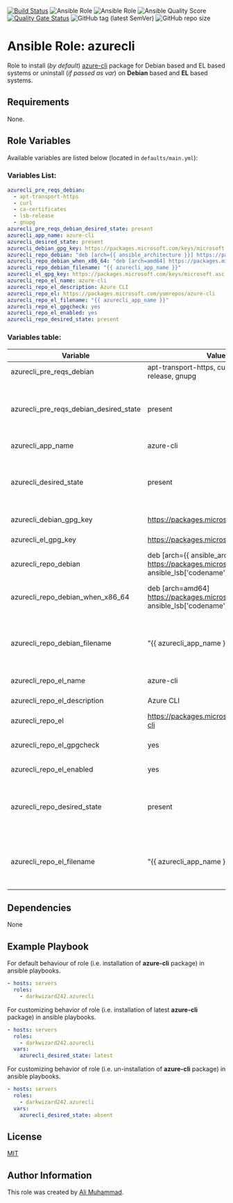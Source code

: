 [![Build Status](https://travis-ci.com/darkwizard242/ansible-role-azurecli.svg?branch=master)](https://travis-ci.com/darkwizard242/ansible-role-azurecli) ![Ansible Role](https://img.shields.io/ansible/role/46026?color=dark%20green%20) ![Ansible Role](https://img.shields.io/ansible/role/d/46026?label=role%20downloads) ![Ansible Quality Score](https://img.shields.io/ansible/quality/46026?label=ansible%20quality%20score) [![Quality Gate Status](https://sonarcloud.io/api/project_badges/measure?project=ansible-role-azurecli&metric=alert_status)](https://sonarcloud.io/dashboard?id=ansible-role-azurecli) ![GitHub tag (latest SemVer)](https://img.shields.io/github/tag/darkwizard242/ansible-role-azurecli?label=release) ![GitHub repo size](https://img.shields.io/github/repo-size/darkwizard242/ansible-role-azurecli?color=orange&style=flat-square)

# Ansible Role: azurecli

Role to install (_by default_) [azure-cli](https://github.com/Azure/azure-cli) package for Debian based and EL based systems or uninstall (_if passed as var_) on **Debian** based and **EL** based systems.

## Requirements

None.

## Role Variables

Available variables are listed below (located in `defaults/main.yml`):

### Variables List:

```yaml
azurecli_pre_reqs_debian:
  - apt-transport-https
  - curl
  - ca-certificates
  - lsb-release
  - gnupg
azurecli_pre_reqs_debian_desired_state: present
azurecli_app_name: azure-cli
azurecli_desired_state: present
azurecli_debian_gpg_key: https://packages.microsoft.com/keys/microsoft.asc
azurecli_repo_debian: "deb [arch={{ ansible_architecture }}] https://packages.microsoft.com/repos/azure-cli/ {{ ansible_lsb['codename'] }} main"
azurecli_repo_debian_when_x86_64: "deb [arch=amd64] https://packages.microsoft.com/repos/azure-cli/ {{ ansible_lsb['codename'] }} main"
azurecli_repo_debian_filename: "{{ azurecli_app_name }}"
azurecli_el_gpg_key: https://packages.microsoft.com/keys/microsoft.asc
azurecli_repo_el_name: azure-cli
azurecli_repo_el_description: Azure CLI
azurecli_repo_el: https://packages.microsoft.com/yumrepos/azure-cli
azurecli_repo_el_filename: "{{ azurecli_app_name }}"
azurecli_repo_el_gpgcheck: yes
azurecli_repo_el_enabled: yes
azurecli_repo_desired_state: present
```

### Variables table:

Variable                               | Value (default)                                                                                                            | Description
-------------------------------------- | -------------------------------------------------------------------------------------------------------------------------- | ------------------------------------------------------------------------------------------------------------------------------------------------------------------------------------------------------------
azurecli_pre_reqs_debian               | apt-transport-https, curl, ca-certificates, lsb-release, gnupg                                                             | Package required by Azure CLI on Debain based systems.
azurecli_pre_reqs_debian_desired_state | present                                                                                                                    | State of the azurecli_pre_reqs_debian_desired_state packages. Whether to install, verify if available or to uninstall (i.e. ansible apt module values: `present`, `latest`, or `absent`)
azurecli_app_name                      | azure-cli                                                                                                                  | Name of Azure CLI package i.e. `azure-cli`
azurecli_desired_state                 | present                                                                                                                    | State of the azurecli_app_name package (i.e. `azure-cli` package itself.). Whether to install, verify if available or to uninstall (i.e. ansible apt module values: `present`, `latest`, or `absent`)
azurecli_debian_gpg_key                | <https://packages.microsoft.com/keys/microsoft.asc>                                                                        | Azure CLI GPG required on Debian based systems.
azurecli_el_gpg_key                    | <https://packages.microsoft.com/keys/microsoft.asc>                                                                        | Azure CLI GPG required on EL based systems.
azurecli_repo_debian                   | deb [arch={{ ansible_architecture }}] <https://packages.microsoft.com/repos/azure-cli/> {{ ansible_lsb['codename'] }} main | Repository URL for Debian based systems. Utilized facts such as `ansible_architecture`.
azurecli_repo_debian_when_x86_64       | deb [arch=amd64] <https://packages.microsoft.com/repos/azure-cli/> {{ ansible_lsb['codename'] }} main                      | This variable is used only against systems that are x86_64 type as the architecture is overridden to `arch=amd64` as per Azure CLI's Installation steps.
azurecli_repo_debian_filename          | "{{ azurecli_app_name }}"                                                                                                  | Name of the repository file that will be stored at `/etc/apt/sources.list.d/` on Debian based systems. Defaults to the variable value for "{{ azurecli_app_name }}" which is `azure-cli` .
azurecli_repo_el_name                  | azure-cli                                                                                                                  | Repository name for Azure CLI on EL based systems.
azurecli_repo_el_description           | Azure CLI                                                                                                                  | Description to be added in EL based repository file for Azure CLI.
azurecli_repo_el                       | <https://packages.microsoft.com/yumrepos/azure-cli>                                                                        | Repository `baseurl` for Azure CLI on EL based systems.
azurecli_repo_el_gpgcheck              | yes                                                                                                                        | Boolean for whether to perform gpg check against Azure CLI on EL based systems.
azurecli_repo_el_enabled               | yes                                                                                                                        | Boolean for whether to set Azure CLI repo as 'enabled' on EL based systems.
azurecli_repo_desired_state            | present                                                                                                                    | `present` indicates creating the repository file if it doesn't exist on Debian or EL based systems. Alternative is `absent` (not recommended as it will prevent from installation of **azure-cli** pacakge).
azurecli_repo_el_filename              | "{{ azurecli_app_name }}"                                                                                                  | Name of the repository file that will be stored at `/etc/yum/sources.list.d/` on EL based systems. Defaults to the variable value for "{{ azurecli_app_name }}" which is `azure-cli` .

## Dependencies

None

## Example Playbook

For default behaviour of role (i.e. installation of **azure-cli** package) in ansible playbooks.

```yaml
- hosts: servers
  roles:
    - darkwizard242.azurecli
```

For customizing behavior of role (i.e. installation of latest **azure-cli** package) in ansible playbooks.

```yaml
- hosts: servers
  roles:
    - darkwizard242.azurecli
  vars:
    azurecli_desired_state: latest
```

For customizing behavior of role (i.e. un-installation of **azure-cli** package) in ansible playbooks.

```yaml
- hosts: servers
  roles:
    - darkwizard242.azurecli
  vars:
    azurecli_desired_state: absent
```

## License

[MIT](https://github.com/darkwizard242/ansible-role-azurecli/blob/master/LICENSE)

## Author Information

This role was created by [Ali Muhammad](https://www.linkedin.com/in/ali-muhammad-759791130/).
